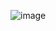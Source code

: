![image](https://user-images.githubusercontent.com/40969203/101907101-6740d980-3bfd-11eb-938e-e49170cf6444.png)
